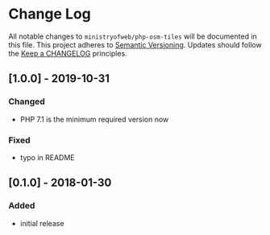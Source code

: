 # Change Log

All notable changes to `ministryofweb/php-osm-tiles` will be documented in this
file. This project adheres to [Semantic Versioning](https://semver.org/).
Updates should follow the [Keep a CHANGELOG](http://keepachangelog.com/)
principles.

## [1.0.0] - 2019-10-31

### Changed

- PHP 7.1 is the minimum required version now

### Fixed

- typo in README

## [0.1.0] - 2018-01-30

### Added

- initial release
